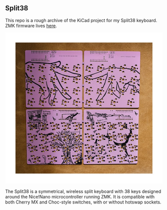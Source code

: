 ## Split38

This repo is a rough archive of the KiCad project for my Split38 keyboard.
ZMK firmware lives [here](https://github.com/JoeyDrew/zmk-config).

![split38 pcb](split38.jpeg)

The Split38 is a symmetrical, wireless split keyboard with 38 keys designed around the Nice!Nano microcontroller running ZMK.
It is compatible with both Cherry MX and Choc-style switches, with or without hotswap sockets.
